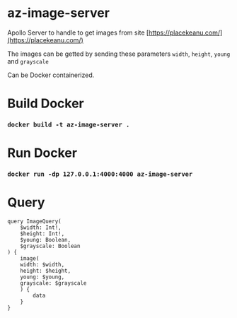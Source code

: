 # az-image-server

Apollo Server to handle to get images from site
[https://placekeanu.com/](https://placekeanu.com/)

The images can be getted by sending these parameters
`width`, `height`, `young` and `grayscale`

Can be Docker containerized.

# Build Docker

### `docker build -t az-image-server .`

# Run Docker

### `docker run -dp 127.0.0.1:4000:4000 az-image-server`

# Query

```
query ImageQuery(
    $width: Int!,
    $height: Int!,
    $young: Boolean,
    $grayscale: Boolean
) {
    image(
    width: $width,
    height: $height,
    young: $young,
    grayscale: $grayscale
    ) {
        data
    }
}
```
